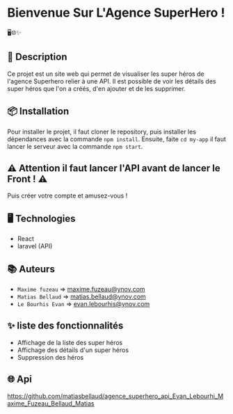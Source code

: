 # Bienvenue Sur L'Agence SuperHero !

🖥️🌐✨

## 📝 Description

Ce projet est un site web qui permet de visualiser les super héros de l'agence Superhero relier à une API. Il est possible de voir les détails des super héros que l'on a créés, d'en ajouter et de les supprimer.

## 📦 Installation

Pour installer le projet, il faut cloner le repository, puis installer les dépendances avec la commande `npm install`. Ensuite, faite `cd my-app` il faut lancer le serveur avec la commande `npm start`.

## ⚠️ Attention il faut lancer l'API avant de lancer le Front ! ⚠️

Puis créer votre compte et amusez-vous !

## 🖥️ Technologies

- React
- laravel (API)

## 📚 Auteurs

- `Maxime fuzeau` => maxime.fuzeau@ynov.com
- `Matias Bellaud` => matias.bellaud@ynov.com
- `Le Bourhis Evan` => evan.lebourhis@ynov.com

## ✨ liste des fonctionnalités

- Affichage de la liste des super héros
- Affichage des détails d'un super héros
- Suppression des héros


## 🌐 Api

https://github.com/matiasbellaud/agence_superhero_api_Evan_Lebourhi_Maxime_Fuzeau_Bellaud_Matias

